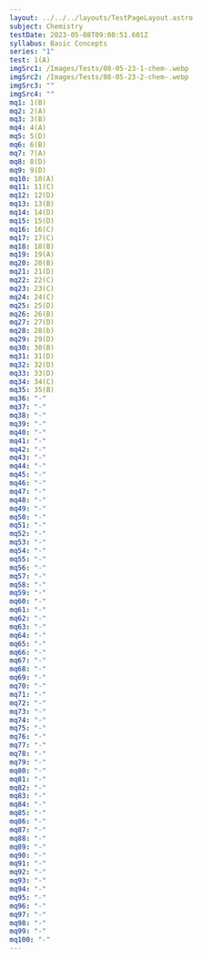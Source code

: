 ```yaml
---
layout: ../../../layouts/TestPageLayout.astro
subject: Chemistry
testDate: 2023-05-08T09:00:51.601Z
syllabus: Basic Concepts
series: "1"
test: 1(A)
imgSrc1: /Images/Tests/08-05-23-1-chem-.webp
imgSrc2: /Images/Tests/08-05-23-2-chem-.webp
imgSrc3: ""
imgSrc4: ""
mq1: 1(B)
mq2: 2(A)
mq3: 3(B)
mq4: 4(A)
mq5: 5(D)
mq6: 6(B)
mq7: 7(A)
mq8: 8(D)
mq9: 9(D)
mq10: 10(A)
mq11: 11(C)
mq12: 12(D)
mq13: 13(B)
mq14: 14(D)
mq15: 15(D)
mq16: 16(C)
mq17: 17(C)
mq18: 18(B)
mq19: 19(A)
mq20: 20(B)
mq21: 21(D)
mq22: 22(C)
mq23: 23(C)
mq24: 24(C)
mq25: 25(D)
mq26: 26(B)
mq27: 27(D)
mq28: 28(b)
mq29: 29(D)
mq30: 30(B)
mq31: 31(D)
mq32: 32(D)
mq33: 33(D)
mq34: 34(C)
mq35: 35(B)
mq36: "-"
mq37: "-"
mq38: "-"
mq39: "-"
mq40: "-"
mq41: "-"
mq42: "-"
mq43: "-"
mq44: "-"
mq45: "-"
mq46: "-"
mq47: "-"
mq48: "-"
mq49: "-"
mq50: "-"
mq51: "-"
mq52: "-"
mq53: "-"
mq54: "-"
mq55: "-"
mq56: "-"
mq57: "-"
mq58: "-"
mq59: "-"
mq60: "-"
mq61: "-"
mq62: "-"
mq63: "-"
mq64: "-"
mq65: "-"
mq66: "-"
mq67: "-"
mq68: "-"
mq69: "-"
mq70: "-"
mq71: "-"
mq72: "-"
mq73: "-"
mq74: "-"
mq75: "-"
mq76: "-"
mq77: "-"
mq78: "-"
mq79: "-"
mq80: "-"
mq81: "-"
mq82: "-"
mq83: "-"
mq84: "-"
mq85: "-"
mq86: "-"
mq87: "-"
mq88: "-"
mq89: "-"
mq90: "-"
mq91: "-"
mq92: "-"
mq93: "-"
mq94: "-"
mq95: "-"
mq96: "-"
mq97: "-"
mq98: "-"
mq99: "-"
mq100: "-"
---
```

